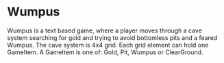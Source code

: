 # Wumpus
Wumpus is a text based game, where a player moves through a cave system searching for gold and trying to avoid bottomless pits and a feared Wumpus. The cave system is 4x4 grid. Each grid element can hold one GameItem. A GameItem is one of: Gold, Pit, Wumpus or ClearGround.
